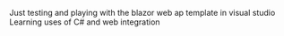 Just testing and playing with the blazor web ap template in visual studio 
Learning uses of C# and web integration 

